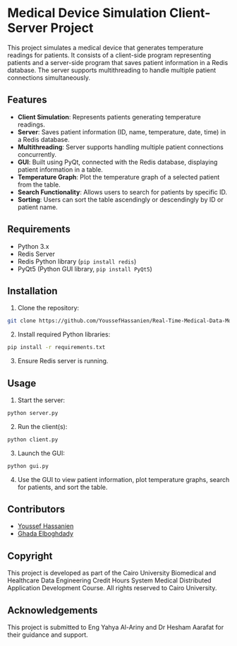 # Medical Device Simulation Client-Server Project

This project simulates a medical device that generates temperature readings for patients. It consists of a client-side program representing patients and a server-side program that saves patient information in a Redis database. The server supports multithreading to handle multiple patient connections simultaneously.

## Features

- **Client Simulation**: Represents patients generating temperature readings.
- **Server**: Saves patient information (ID, name, temperature, date, time) in a Redis database.
- **Multithreading**: Server supports handling multiple patient connections concurrently.
- **GUI**: Built using PyQt, connected with the Redis database, displaying patient information in a table.
- **Temperature Graph**: Plot the temperature graph of a selected patient from the table.
- **Search Functionality**: Allows users to search for patients by specific ID.
- **Sorting**: Users can sort the table ascendingly or descendingly by ID or patient name.

## Requirements

- Python 3.x
- Redis Server
- Redis Python library (`pip install redis`)
- PyQt5 (Python GUI library, `pip install PyQt5`)

## Installation

1. Clone the repository:

```bash
git clone https://github.com/YoussefHassanien/Real-Time-Medical-Data-Monitoring-System-.git
```

2. Install required Python libraries:

```bash
pip install -r requirements.txt
```

3. Ensure Redis server is running.

## Usage

1. Start the server:

```bash
python server.py
```

2. Run the client(s):

```bash
python client.py
```

3. Launch the GUI:

```bash
python gui.py
```

4. Use the GUI to view patient information, plot temperature graphs, search for patients, and sort the table.

## Contributors

- [Youssef Hassanien](https://github.com/YoussefHassanien)
- [Ghada Elboghdady](https://github.com/ghada-elboghdady)

## Copyright

This project is developed as part of the Cairo University Biomedical and Healthcare Data Engineering Credit Hours System Medical Distributed Application Development Course. All rights reserved to Cairo University.

## Acknowledgements

This project is submitted to Eng Yahya Al-Ariny and Dr Hesham Aarafat for their guidance and support.